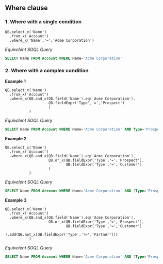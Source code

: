 ## Where clause

### 1. Where with a single condition


  ```apex
  QB.select_x('Name')
    .from_x('Account')
    .where_x('Name','=','Acme Corporation')
  ```

*Equivalent SOQL Query*

  ```sql
  SELECT Name FROM Account WHERE Name='Acme Corporation'
  ```

### 2. Where with a complex condition

**Example 1**

  ```apex
  QB.select_x('Name')
    .from_x('Account')
    .where_x(QB.and_x(QB.field('Name').eq('Acme Corporation'), 
                      QB.fieldExpr('Type','=','Prospect')
                      )
             )
  ```
  
*Equivalent SOQL Query*

  ```sql
  SELECT Name FROM Account WHERE Name='Acme Corporation' AND Type='Prospect'
  ```

**Example 2**

  ```apex
  QB.select_x('Name')
    .from_x('Account')
    .where_x(QB.and_x(QB.field('Name').eq('Acme Corporation'),
                      QB.or_x(QB.fieldExpr('Type','=','Prospect'),
                              QB.fieldExpr('Type','=','Customer')
                      )
             )
  ```
  
*Equivalent SOQL Query*

  ```sql
  SELECT Name FROM Account WHERE Name='Acme Corporation' AND (Type='Prospect' OR Type='Customer')
  ```
  
**Example 3**

  ```apex
  QB.select_x('Name')
    .from_x('Account')
    .where_x(QB.and_x(QB.field('Name').eq('Acme Corporation'),
                      QB.or_x(QB.fieldExpr('Type','=','Prospect'),
                              QB.fieldExpr('Type','=','Customer')
                      ).add(QB.not_x(QB.fieldExpr('Type','!=','Partner')))
             )
  ```
  
*Equivalent SOQL Query*

  ```sql
  SELECT Name FROM Account WHERE Name='Acme Corporation' AND (Type='Prospect' OR Type='Customer' OR (NOT Type!='Partner'))
  ```

